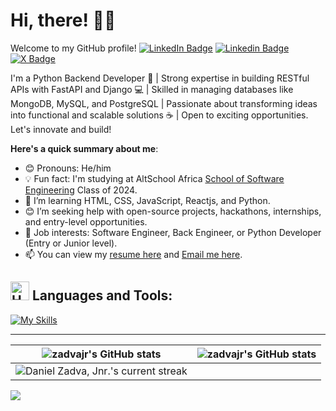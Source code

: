 # Hi, there! 👋🏾
Welcome to my GitHub profile!
[![LinkedIn Badge](https://img.shields.io/badge/-zadva-blue?style=for-the-badge&logo=linkedin&logoColor=white&link=https://www.linkedin.com/in/zadva/)](https://www.linkedin.com/in/zadva/) [![Linkedin Badge](https://img.shields.io/badge/-zadva-blue?style=for-the-badge&logo=linkedin&logoColor=white&link=https://www.linkedin.com/in/zadva/)](https://www.linkedin.com/in/zadva/) [![X Badge](https://img.shields.io/badge/-zadva-000000?style=for-the-badge&logo=x&logoColor=white&link=https://x.com/zad_va)](https://x.com/zad_va)

I'm a Python Backend Developer 🐍 | Strong expertise in building RESTful APIs with FastAPI and Django 💻 | Skilled in managing databases like MongoDB, MySQL, and PostgreSQL  | Passionate about transforming ideas into functional and scalable solutions ☕ | Open to exciting opportunities. Let's innovate and build!

**Here's a quick summary about me**:

- 😊 Pronouns: He/him
- 💡 Fun fact: I'm studying at AltSchool Africa [School of Software Engineering](https://altschoolafrica.com/schools/engineering) Class of 2024.
- 🌱 I’m learning HTML, CSS, JavaScript, Reactjs, and Python.
- 😊 I’m seeking help with open-source projects, hackathons, internships, and entry-level opportunities.
- 💼 Job interests: Software Engineer, Back Engineer, or Python Developer (Entry or Junior level).
- 📫 You can view my [resume here](https://zadvajr.github.io/web-based-resume/) and [Email me here](mailto:danielzadva@gmail.com).

## <img src="https://raw.githubusercontent.com/Tarikul-Islam-Anik/Animated-Fluent-Emojis/master/Emojis/Objects/Hammer%20and%20Wrench.png" alt="Hammer and Wrench" width="30" height="30" /> **Languages and Tools:**  
[![My Skills](https://skillicons.dev/icons?i=html,css,js,bootstrap,tailwind,django,fastapi,sqlite,mongodb,postgresql,firebase,md,git,github,vscode,stackoverflow&perline=16)](#)

---

| <img align="center" src="https://github-readme-stats.vercel.app/api?username=zadvajr&show_icons=true&include_all_commits=true&hide_border=true" alt="zadvajr's GitHub stats" /> | <img align="center" src="https://github-readme-stats.vercel.app/api/top-langs/?username=zadvajr&langs_count=8&layout=compact&hide_border=true" alt="zadvajr's GitHub stats" /> |
| ------------- | ------------- |
| ![Daniel Zadva, Jnr.'s current streak](https://streak-stats.demolab.com/?user=zadvajr&count_private=true&theme=white-blue&title_color=blue)  |

<img src="https://capsule-render.vercel.app/api?type=waving&color=gradient&height=100&section=footer"/>
